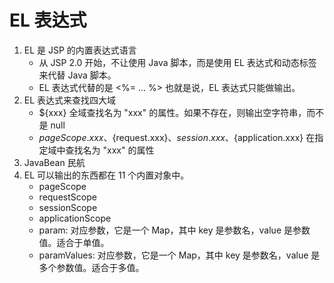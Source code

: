 # EL 表达式
1. EL 是 JSP 的内置表达式语言
    * 从 JSP 2.0 开始，不让使用 Java 脚本，而是使用 EL 表达式和动态标签来代替 Java 脚本。
    * EL 表达式代替的是 <%= ... %> 也就是说，EL 表达式只能做输出。
2. EL 表达式来查找四大域
    * ${xxx} 全域查找名为 "xxx" 的属性。如果不存在，则输出空字符串，而不是 null
    * ${pageScope.xxx}、${request.xxx}、${session.xxx}、${application.xxx} 在指定域中查找名为 "xxx" 的属性
3. JavaBean 民航
4. EL 可以输出的东西都在 11 个内置对象中。
    * pageScope
    * requestScope
    * sessionScope
    * applicationScope
    * param: 对应参数，它是一个 Map，其中 key 是参数名，value 是参数值。适合于单值。
    * paramValues: 对应参数，它是一个 Map，其中 key 是参数名，value 是多个参数值。适合于多值。